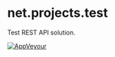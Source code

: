 # net.projects.test
Test REST API solution.

[![AppVeyour](https://ci.appveyor.com/api/projects/status/68hu4kvohv439yij/branch/master?svg=true)](https://ci.appveyor.com/project/partyz0ne/net-projects-test/branch/master)
